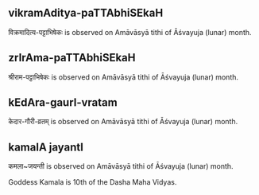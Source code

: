 ## vikramAditya-paTTAbhiSEkaH

विक्रमादित्य-पट्टाभिषेकः is observed on Amāvāsyā tithi of Āśvayuja (lunar) month.



## zrIrAma-paTTAbhiSEkaH

श्रीराम-पट्टाभिषेकः is observed on Amāvāsyā tithi of Āśvayuja (lunar) month.



## kEdAra-gaurI-vratam

केदार-गौरी-व्रतम् is observed on Amāvāsyā tithi of Āśvayuja (lunar) month.



## kamalA jayantI

कमला~जयन्ती is observed on Amāvāsyā tithi of Āśvayuja (lunar) month.

Goddess Kamala is 10th of the Dasha Maha Vidyas.

